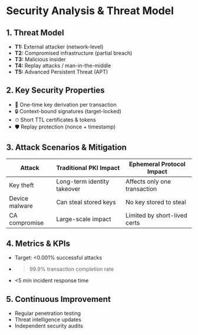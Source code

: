 # Security Analysis & Threat Model

## 1. Threat Model

- **T1:** External attacker (network-level)
- **T2:** Compromised infrastructure (partial breach)
- **T3:** Malicious insider
- **T4:** Replay attacks / man-in-the-middle
- **T5:** Advanced Persistent Threat (APT)

## 2. Key Security Properties

- 🔑 One-time key derivation per transaction
- 🔒 Context-bound signatures (target-locked)
- ⏱ Short TTL certificates & tokens
- 🛡 Replay protection (nonce + timestamp)

## 3. Attack Scenarios & Mitigation

| Attack | Traditional PKI Impact | Ephemeral Protocol Impact |
|-------|----------------------|--------------------------|
| Key theft | Long-term identity takeover | Affects only one transaction |
| Device malware | Can steal stored keys | No key stored to steal |
| CA compromise | Large-scale impact | Limited by short-lived certs |

## 4. Metrics & KPIs

- Target: <0.001% successful attacks
- >99.9% transaction completion rate
- <5 min incident response time

## 5. Continuous Improvement

- Regular penetration testing
- Threat intelligence updates
- Independent security audits
